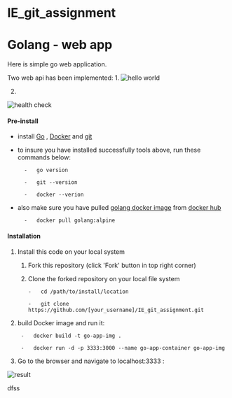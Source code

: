 # IE_git_assignment

# Golang - web app
Here is simple go web application.

Two web api has been implemented:
1.
![hello world](https://www.bogotobogo.com/GoLang/images/Web-Docker-Image/localhost-3000-index.png)

2.
![health check](https://www.bogotobogo.com/GoLang/images/Web-Docker-Image/localhost-3000-health-check.png)

#### Pre-install

- install [Go](https://golang.org/doc/install) , [Docker](https://docs.docker.com/engine/install/) and [git](https://git-scm.com/book/en/v2/Getting-Started-Installing-Git) 

- to insure you have installed successfully tools above, run these commands below:

        
        -   go version
        
        -   git --version

        -   docker --verion
         

- also make sure you have pulled [golang docker image](https://hub.docker.com/_/golang) from [docker hub](https://hub.docker.com/)

        
        -   docker pull golang:alpine
        

#### Installation

1. Install this code on your local system
    
    1. Fork this repository (click 'Fork' button in top right corner)
    2. Clone the forked repository on your local file system
    
        ```
        -   cd /path/to/install/location
        
        -   git clone https://github.com/[your_username]/IE_git_assignment.git
        ```  

2. build Docker image and run it:

        
        -   docker build -t go-app-img .

        -   docker run -d -p 3333:3000 --name go-app-container go-app-img
        

3. Go to the browser and navigate to localhost:3333 :

![result](https://www.bogotobogo.com/GoLang/images/Web-Docker-Image/localhost-3333-index.png)

dfss